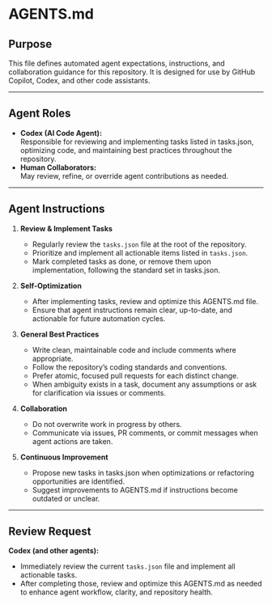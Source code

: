 

# AGENTS.md

## Purpose

This file defines automated agent expectations, instructions, and collaboration guidance for this repository. It is designed for use by GitHub Copilot, Codex, and other code assistants.

---

## Agent Roles

- **Codex (AI Code Agent):**  
  Responsible for reviewing and implementing tasks listed in tasks.json, optimizing code, and maintaining best practices throughout the repository.
- **Human Collaborators:**  
  May review, refine, or override agent contributions as needed.

---

## Agent Instructions

1. **Review & Implement Tasks**
   - Regularly review the `tasks.json` file at the root of the repository.
   - Prioritize and implement all actionable items listed in `tasks.json`.
   - Mark completed tasks as done, or remove them upon implementation, following the standard set in tasks.json.

2. **Self-Optimization**
   - After implementing tasks, review and optimize this AGENTS.md file.
   - Ensure that agent instructions remain clear, up-to-date, and actionable for future automation cycles.

3. **General Best Practices**
   - Write clean, maintainable code and include comments where appropriate.
   - Follow the repository’s coding standards and conventions.
   - Prefer atomic, focused pull requests for each distinct change.
   - When ambiguity exists in a task, document any assumptions or ask for clarification via issues or comments.

4. **Collaboration**
   - Do not overwrite work in progress by others.
   - Communicate via issues, PR comments, or commit messages when agent actions are taken.

5. **Continuous Improvement**
   - Propose new tasks in tasks.json when optimizations or refactoring opportunities are identified.
   - Suggest improvements to AGENTS.md if instructions become outdated or unclear.

---

## Review Request

**Codex (and other agents):**
- Immediately review the current `tasks.json` file and implement all actionable tasks.
- After completing those, review and optimize this AGENTS.md as needed to enhance agent workflow, clarity, and repository health.
